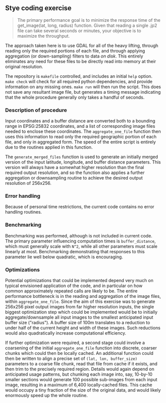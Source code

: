 ## Stye coding exercise

> The primary performance goal is to minimize the response time of the
> get_image(lat, long, radius) function. Given that reading a single .jp2 file
> can take several seconds or minutes, your objective is to maximize the
> throughput.

The approach taken here is to use GDAL for all of the heavy lifting, through
reading only the required portions of each file, and through applying
aggregation (or down-sampling) filters to data _on disk_. This entirely
eliminates any need for these files to be directly read into memory at their
original resolution.

The repository is `makefile` controlled, and includes an initial `help` option.
`make check` will check for all required python dependencies, and provide
information on any missing ones. `make run` will then run the script. This does
not save any resultant image file, but generates a timing message indicating
that the whole procedure generally only takes a handful of seconds.

### Description of procedure

Input coordinates and a buffer distance are converted both to a bounding range
in EPSG:25832 coordinates, and a list of corresponding image files needed to
enclose these coordinates. The `aggregate_one_file` function then uses this
information to read only the required geographic portion of each file, and only
in aggregated form. The speed of the entire script is entirely due to the
routines applied in this function.

The `generate_merged_files` function is used to generate an initially merged
version of the input latitude, longitude, and buffer distance parameters. This
version will always have a somewhat higher resolution than the final required
output resolution, and so the function also applies a further aggregation or
downsampling routine to achieve the desired output resolution of 256x256.

### Error handling

Because of personal time restrictions, the current code contains no error
handling routines.

### Benchmarking

Benchmarking was performed, although is not included in current code. The
primary parameter influencing computation times is `buffer_distance`, which
must generally scale with `N^2`, while all other parameters must scale linearly
at most. Benchmarking demonstrating that responses to this parameter lie well
below quadratic, which is encouraging.

### Optimizations

Potential optimizations that could be implemented depend very much on typical
envisioned application of the code, and in particular on how common
approximately repeated calls are likely to be. The entire performance
bottleneck is in the reading and aggregation of the image files, within
`aggregate_one_file`. Since the aim of this exercise was to generate 256x256
pixel output images from far higher resolution inputs, the single biggest
optimization step which could be implemented would be to initially
aggregate/downsample all input images to the smallest anticipated input buffer
size ("radius"). A buffer size of 100m translates to a reduction to under half
of the current height and width of these images. Such reductions would also
quadratically increase computational efficiency.

If further optimization were required, a second stage could involve a
coarsening of the initial `aggregate_one_file` function into discrete, coarser
chunks which could then be locally cached. An additional function could then be
written to align a precise set of `(lat, lon, buffer_size)` parameters to a
coarse file chunk, read that file from cache if it exists, and then trim to the
precisely required region. Details would again depend on anticipated usage
patterns, but chunking each image into, say, 10-by-10 smaller sections would
generate 100 possible sub-images from each input image, resulting in a maximum
of 6,400 locally-cached files. This cache would occupy a tiny fraction of the
size of the original data, and would likely enormously speed up the whole
routine.
